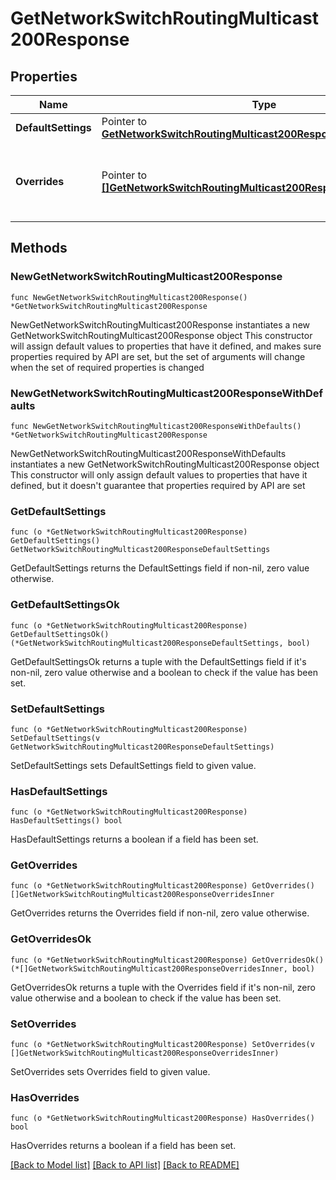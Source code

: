 # GetNetworkSwitchRoutingMulticast200Response

## Properties

Name | Type | Description | Notes
------------ | ------------- | ------------- | -------------
**DefaultSettings** | Pointer to [**GetNetworkSwitchRoutingMulticast200ResponseDefaultSettings**](GetNetworkSwitchRoutingMulticast200ResponseDefaultSettings.md) |  | [optional] 
**Overrides** | Pointer to [**[]GetNetworkSwitchRoutingMulticast200ResponseOverridesInner**](GetNetworkSwitchRoutingMulticast200ResponseOverridesInner.md) | Array of paired switches/stacks/profiles and corresponding multicast settings.       An empty array will clear the multicast settings. | [optional] 

## Methods

### NewGetNetworkSwitchRoutingMulticast200Response

`func NewGetNetworkSwitchRoutingMulticast200Response() *GetNetworkSwitchRoutingMulticast200Response`

NewGetNetworkSwitchRoutingMulticast200Response instantiates a new GetNetworkSwitchRoutingMulticast200Response object
This constructor will assign default values to properties that have it defined,
and makes sure properties required by API are set, but the set of arguments
will change when the set of required properties is changed

### NewGetNetworkSwitchRoutingMulticast200ResponseWithDefaults

`func NewGetNetworkSwitchRoutingMulticast200ResponseWithDefaults() *GetNetworkSwitchRoutingMulticast200Response`

NewGetNetworkSwitchRoutingMulticast200ResponseWithDefaults instantiates a new GetNetworkSwitchRoutingMulticast200Response object
This constructor will only assign default values to properties that have it defined,
but it doesn't guarantee that properties required by API are set

### GetDefaultSettings

`func (o *GetNetworkSwitchRoutingMulticast200Response) GetDefaultSettings() GetNetworkSwitchRoutingMulticast200ResponseDefaultSettings`

GetDefaultSettings returns the DefaultSettings field if non-nil, zero value otherwise.

### GetDefaultSettingsOk

`func (o *GetNetworkSwitchRoutingMulticast200Response) GetDefaultSettingsOk() (*GetNetworkSwitchRoutingMulticast200ResponseDefaultSettings, bool)`

GetDefaultSettingsOk returns a tuple with the DefaultSettings field if it's non-nil, zero value otherwise
and a boolean to check if the value has been set.

### SetDefaultSettings

`func (o *GetNetworkSwitchRoutingMulticast200Response) SetDefaultSettings(v GetNetworkSwitchRoutingMulticast200ResponseDefaultSettings)`

SetDefaultSettings sets DefaultSettings field to given value.

### HasDefaultSettings

`func (o *GetNetworkSwitchRoutingMulticast200Response) HasDefaultSettings() bool`

HasDefaultSettings returns a boolean if a field has been set.

### GetOverrides

`func (o *GetNetworkSwitchRoutingMulticast200Response) GetOverrides() []GetNetworkSwitchRoutingMulticast200ResponseOverridesInner`

GetOverrides returns the Overrides field if non-nil, zero value otherwise.

### GetOverridesOk

`func (o *GetNetworkSwitchRoutingMulticast200Response) GetOverridesOk() (*[]GetNetworkSwitchRoutingMulticast200ResponseOverridesInner, bool)`

GetOverridesOk returns a tuple with the Overrides field if it's non-nil, zero value otherwise
and a boolean to check if the value has been set.

### SetOverrides

`func (o *GetNetworkSwitchRoutingMulticast200Response) SetOverrides(v []GetNetworkSwitchRoutingMulticast200ResponseOverridesInner)`

SetOverrides sets Overrides field to given value.

### HasOverrides

`func (o *GetNetworkSwitchRoutingMulticast200Response) HasOverrides() bool`

HasOverrides returns a boolean if a field has been set.


[[Back to Model list]](../README.md#documentation-for-models) [[Back to API list]](../README.md#documentation-for-api-endpoints) [[Back to README]](../README.md)



